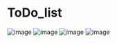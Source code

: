 # ToDo_list
![image](https://github.com/user-attachments/assets/6042533a-a79e-4212-9e88-34548d37f5df)
![image](https://github.com/user-attachments/assets/9de6f313-55b5-46fb-a79c-920d7c213a9e)
![image](https://github.com/user-attachments/assets/becba385-2b7e-4b6d-8168-b857a724b6cd)
![image](https://github.com/user-attachments/assets/ed2b61da-2a69-4053-bbc2-e941001bd757)



